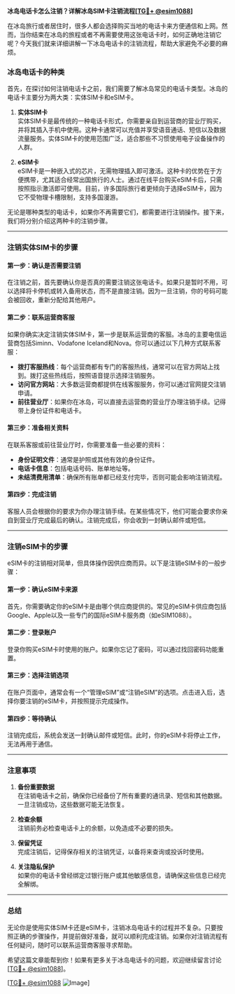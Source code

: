 **冰岛电话卡怎么注销？详解冰岛SIM卡注销流程[[TG💪+ @esim1088](https://t.me/s/esim1088)]**

在冰岛旅行或者居住时，很多人都会选择购买当地的电话卡来方便通信和上网。然而，当你结束在冰岛的旅程或者不再需要使用这张电话卡时，如何正确地注销它呢？今天我们就来详细讲解一下冰岛电话卡的注销流程，帮助大家避免不必要的麻烦。

### 冰岛电话卡的种类

首先，在探讨如何注销电话卡之前，我们需要了解冰岛常见的电话卡类型。冰岛的电话卡主要分为两大类：实体SIM卡和eSIM卡。

1. **实体SIM卡**  
   实体SIM卡是最传统的一种电话卡形式，你需要亲自到运营商的营业厅购买，并将其插入手机中使用。这种卡通常可以充值并享受语音通话、短信以及数据流量服务。实体SIM卡的使用范围广泛，适合那些不习惯使用电子设备操作的人群。

2. **eSIM卡**  
   eSIM卡是一种嵌入式的芯片，无需物理插入即可激活。这种卡的优势在于方便携带，尤其适合经常出国旅行的人士。通过在线平台购买eSIM卡后，只需按照指示激活即可使用。目前，许多国际旅行者更倾向于选择eSIM卡，因为它不受物理卡槽限制，支持多国漫游。

无论是哪种类型的电话卡，如果你不再需要它们，都需要进行注销操作。接下来，我们将分别介绍这两种卡的注销步骤。

---

### 注销实体SIM卡的步骤

#### 第一步：确认是否需要注销
在注销之前，首先要确认你是否真的需要注销这张电话卡。如果只是暂时不用，可以选择将卡停机或转入备用状态，而不是直接注销。因为一旦注销，你的号码可能会被回收，重新分配给其他用户。

#### 第二步：联系运营商客服
如果你确实决定注销实体SIM卡，第一步是联系运营商的客服。冰岛的主要电信运营商包括Siminn、Vodafone Iceland和Nova。你可以通过以下几种方式联系客服：

- **拨打客服热线**：每个运营商都有专门的客服热线，通常可以在官方网站上找到。拨打这些热线后，按照语音提示选择注销服务。
- **访问官方网站**：大多数运营商都提供在线客服服务，你可以通过官网提交注销申请。
- **前往营业厅**：如果你在冰岛，可以直接去运营商的营业厅办理注销手续。记得带上身份证件和电话卡。

#### 第三步：准备相关资料
在联系客服或前往营业厅时，你需要准备一些必要的资料：

- **身份证明文件**：通常是护照或其他有效的身份证件。
- **电话卡信息**：包括电话号码、账单地址等。
- **未结清费用清单**：确保所有账单都已经支付完毕，否则可能会影响注销流程。

#### 第四步：完成注销
客服人员会根据你的要求为你办理注销手续。在某些情况下，他们可能会要求你亲自到营业厅完成最后的确认。注销完成后，你会收到一封确认邮件或短信。

---

### 注销eSIM卡的步骤

eSIM卡的注销相对简单，但具体操作因供应商而异。以下是注销eSIM卡的一般步骤：

#### 第一步：确认eSIM卡来源
首先，你需要确定你的eSIM卡是由哪个供应商提供的。常见的eSIM卡供应商包括Google、Apple以及一些专门的国际eSIM卡服务商（如eSIM1088）。

#### 第二步：登录账户
登录你购买eSIM卡时使用的账户。如果你忘记了密码，可以通过找回密码功能重置。

#### 第三步：选择注销选项
在账户页面中，通常会有一个“管理eSIM”或“注销eSIM”的选项。点击进入后，选择你要注销的eSIM卡，并按照提示完成操作。

#### 第四步：等待确认
注销完成后，系统会发送一封确认邮件或短信。此时，你的eSIM卡将停止工作，无法再用于通信。

---

### 注意事项

1. **备份重要数据**  
   在注销电话卡之前，确保你已经备份了所有重要的通讯录、短信和其他数据。一旦注销成功，这些数据可能无法恢复。

2. **检查余额**  
   注销前务必检查电话卡上的余额，以免造成不必要的损失。

3. **保留凭证**  
   完成注销后，记得保存相关的注销凭证，以备将来查询或投诉时使用。

4. **关注隐私保护**  
   如果你的电话卡曾经绑定过银行账户或其他敏感信息，请确保这些信息已经完全解绑。

---

### 总结

无论你是使用实体SIM卡还是eSIM卡，注销冰岛电话卡的过程并不复杂。只要按照正确的步骤操作，并提前做好准备，就可以顺利完成注销。如果你对注销流程有任何疑问，随时可以联系运营商客服寻求帮助。

希望这篇文章能帮到你！如果有更多关于冰岛电话卡的问题，欢迎继续留言讨论[[TG💪+ @esim1088](https://t.me/s/esim1088)]。

[[TG💪+ @esim1088](https://t.me/s/esim1088) ![Image](https://i.postimg.cc/4NQfJmqS/Snipaste-2025-05-13-00-14-12.png)]